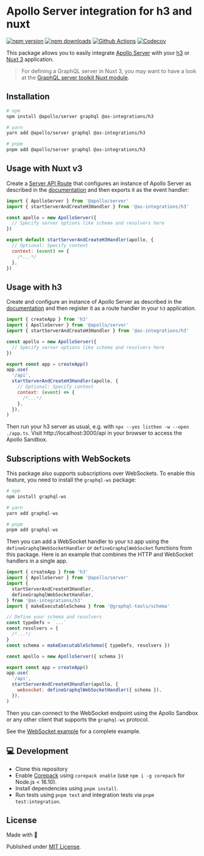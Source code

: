 # Apollo Server integration for h3 and nuxt

[![npm version][npm-version-src]][npm-version-href]
[![npm downloads][npm-downloads-src]][npm-downloads-href]
[![Github Actions][github-actions-src]][github-actions-href]
[![Codecov][codecov-src]][codecov-href]

This package allows you to easily integrate [Apollo Server](https://www.apollographql.com/docs/apollo-server/) with your [h3](https://github.com/unjs/h3) or [Nuxt 3](v3.nuxtjs.org) application.

> For defining a GraphQL server in Nuxt 3, you may want to have a look at the [GraphQL server toolkit Nuxt module](https://github.com/tobiasdiez/nuxt-graphql-server).

## Installation

```sh
# npm
npm install @apollo/server graphql @as-integrations/h3

# yarn
yarn add @apollo/server graphql @as-integrations/h3

# pnpm
pnpm add @apollo/server graphql @as-integrations/h3
```

## Usage with Nuxt v3

Create a [Server API Route](https://v3.nuxtjs.org/guide/directory-structure/server#api-routes) that configures an instance of Apollo Server as described in the [documentation](https://www.apollographql.com/docs/apollo-server/getting-started#step-6-create-an-instance-of-apolloserver) and then exports it as the event handler:

```js
import { ApolloServer } from '@apollo/server'
import { startServerAndCreateH3Handler } from '@as-integrations/h3'

const apollo = new ApolloServer({
  // Specify server options like schema and resolvers here
})

export default startServerAndCreateH3Handler(apollo, {
  // Optional: Specify context
  context: (event) => {
    /*...*/
  },
})
```

## Usage with h3

Create and configure an instance of Apollo Server as described in the [documentation](https://www.apollographql.com/docs/apollo-server/getting-started#step-6-create-an-instance-of-apolloserver) and then register it as a route handler in your `h3` application.

```js
import { createApp } from 'h3'
import { ApolloServer } from '@apollo/server'
import { startServerAndCreateH3Handler } from '@as-integrations/h3'

const apollo = new ApolloServer({
  // Specify server options like schema and resolvers here
})

export const app = createApp()
app.use(
  '/api',
  startServerAndCreateH3Handler(apollo, {
    // Optional: Specify context
    context: (event) => {
      /*...*/
    },
  }),
)
```

Then run your h3 server as usual, e.g. with `npx --yes listhen -w --open ./app.ts`.
Visit http://localhost:3000/api in your browser to access the Apollo Sandbox.

## Subscriptions with WebSockets

This package also supports subscriptions over WebSockets. To enable this feature, you need to install the `graphql-ws` package:

```sh
# npm
npm install graphql-ws

# yarn
yarn add graphql-ws

# pnpm
pnpm add graphql-ws
```

Then you can add a WebSocket handler to your `h3` app using the `defineGraphqlWebSocketHandler` or `defineGraphqlWebSocket` functions from this package. Here is an example that combines the HTTP and WebSocket handlers in a single app.

```js
import { createApp } from 'h3'
import { ApolloServer } from '@apollo/server'
import {
  startServerAndCreateH3Handler,
  defineGraphqlWebSocketHandler,
} from '@as-integrations/h3'
import { makeExecutableSchema } from '@graphql-tools/schema'

// Define your schema and resolvers
const typeDefs = `...`
const resolvers = {
  /*...*/
}
const schema = makeExecutableSchema({ typeDefs, resolvers })

const apollo = new ApolloServer({ schema })

export const app = createApp()
app.use(
  '/api',
  startServerAndCreateH3Handler(apollo, {
    websocket: defineGraphqlWebSocketHandler({ schema }),
  }),
)
```

Then you can connect to the WebSocket endpoint using the Apollo Sandbox or any other client that supports the `graphql-ws` protocol.

See the [WebSocket example](./examples/websocket.ts) for a complete example.

## 💻 Development

- Clone this repository
- Enable [Corepack](https://github.com/nodejs/corepack) using `corepack enable` (use `npm i -g corepack` for Node.js < 16.10).
- Install dependencies using `pnpm install`.
- Run tests using `pnpm test` and integration tests via `pnpm test:integration`.

## License

Made with 💛

Published under [MIT License](./LICENSE).

<!-- Badges -->

[npm-version-src]: https://img.shields.io/npm/v/@as-integrations/h3?style=flat-square
[npm-version-href]: https://npmjs.com/package/@as-integrations/h3
[npm-downloads-src]: https://img.shields.io/npm/dm/@as-integrations/h3?style=flat-square
[npm-downloads-href]: https://npmjs.com/package/@as-integrations/h3
[github-actions-src]: https://img.shields.io/github/workflow/status/apollo-server-integrations/apollo-server-integration-h3/ci/main?style=flat-square
[github-actions-href]: https://github.com/apollo-server-integrations/apollo-server-integration-h3/actions?query=workflow%3Aci
[codecov-src]: https://img.shields.io/codecov/c/gh/apollo-server-integrations/apollo-server-integration-h3/main?style=flat-square
[codecov-href]: https://codecov.io/gh/apollo-server-integrations/apollo-server-integration-h3
